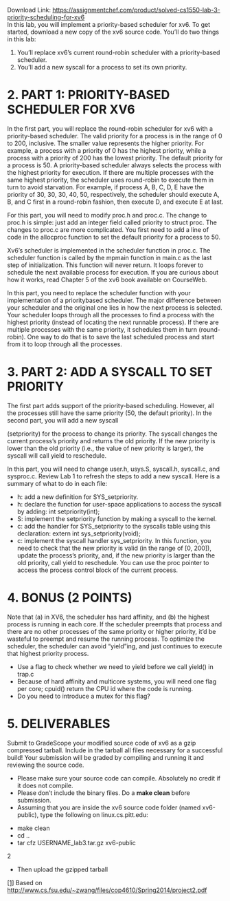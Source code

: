 Download Link: https://assignmentchef.com/product/solved-cs1550-lab-3-priority-scheduling-for-xv6
<br>
In this lab, you will implement a priority-based scheduler for xv6. To get started, download a new copy of the xv6 source code. You’ll do two things in this lab:

<ol>

 <li>You’ll replace xv6’s current round-robin scheduler with a priority-based scheduler.</li>

 <li>You’ll add a new syscall for a process to set its own priority.</li>

</ol>

<h1>2.      PART 1: PRIORITY-BASED SCHEDULER FOR XV6</h1>

In the first part, you will replace the round-robin scheduler for xv6 with a priority-based scheduler. The valid priority for a process is in the range of 0 to 200, inclusive. The smaller value represents the higher priority. For example, a process with a priority of 0 has the highest priority, while a process with a priority of 200 has the lowest priority. The default priority for a process is 50. A priority-based scheduler always selects the process with the highest priority for execution.  If there are multiple processes with the same highest priority, the scheduler uses round-robin to execute them in turn to avoid starvation. For example, if process A, B, C, D, E have the priority of 30, 30, 30, 40, 50, respectively, the scheduler should execute A, B, and C first in a round-robin fashion, then execute D, and execute E at last.




For this part, you will need to modify proc.h and proc.c. The change to proc.h is simple: just add an integer field called priority to struct proc. The changes to proc.c are more complicated. You first need to add a line of code in the allocproc function to set the default priority for a process to 50.




Xv6’s scheduler is implemented in the scheduler function in proc.c. The scheduler function is called by the mpmain function in main.c as the last step of initialization. This function will never return. It loops forever to schedule the next available process for execution. If you are curious about how it works, read Chapter 5 of the xv6 book available on CourseWeb.




In this part, you need to replace the scheduler function with your implementation of a prioritybased scheduler. The major difference between your scheduler and the original one lies in how the next process is selected. Your scheduler loops through all the processes to find a process with the highest priority (instead of locating the next runnable process). If there are multiple processes with the same priority, it schedules them in turn (round-robin). One way to do that is to save the last scheduled process and start from it to loop through all the processes.







<h1>3.      PART 2: ADD A SYSCALL TO SET PRIORITY</h1>

The first part adds support of the priority-based scheduling. However, all the processes still have the same priority (50, the default priority). In the second part, you will add a new syscall

(setpriority) for the process to change its priority. The syscall changes the current process’s priority and returns the old priority. If the new priority is lower than the old priority (i.e., the value of new priority is larger), the syscall will call yield to reschedule.




In this part, you will need to change user.h, usys.S, syscall.h, syscall.c, and sysproc.c. Review Lab 1 to refresh the steps to add a new syscall. Here is a summary of what to do in each file:




<ul>

 <li>h: add a new definition for SYS_setpriority.</li>

 <li>h: declare the function for user-space applications to access the syscall by adding: int setpriority(int);</li>

 <li>S: implement the setpriority function by making a syscall to the kernel.</li>

 <li>c: add the handler for SYS_setpriority to the syscalls table using this declaration: extern int sys_setpriority(void);</li>

 <li>c: implement the syscall handler sys_setpriority. In this function, you need to check that the new priority is valid (in the range of [0, 200]), update the process’s priority, and, if the new priority is larger than the old priority, call yield to reschedule. You can use the proc pointer to access the process control block of the current process.</li>

</ul>

<h1>4.      BONUS (2 POINTS)</h1>

Note that (a) in XV6, the scheduler has hard affinity, and (b) the highest process is running in each core. If the scheduler preempts that process and there are no other processes of the same priority or higher priority, it’d be wasteful to preempt and resume the running process.  To optimize the scheduler, the scheduler can avoid “yield”ing, and just continues to execute that highest priority process.

<ul>

 <li>Use a flag to check whether we need to yield before we call yield() in trap.c</li>

 <li>Because of hard affinity and multicore systems, you will need one flag per core; cpuid() return the CPU id where the code is running.</li>

 <li>Do you need to introduce a mutex for this flag?</li>

</ul>

<h1>5.      DELIVERABLES</h1>

Submit to GradeScope your modified source code of xv6 as a gzip compressed tarball. Include in the tarball all files necessary for a successful build! Your submission will be graded by compiling and running it and reviewing the source code.




<ul>

 <li>Please make sure your source code can compile. Absolutely no credit if it does not compile.</li>

 <li>Please don’t include the binary files. Do a <strong>make clean</strong> before submission.</li>

 <li>Assuming that you are inside the xv6 source code folder (named xv6-public), type the following on linux.cs.pitt.edu:</li>

</ul>




<ul>

 <li>make clean</li>

 <li>cd ..</li>

 <li>tar cfz USERNAME_lab3.tar.gz xv6-public</li>

</ul>

2

<ul>

 <li>Then upload the gzipped tarball</li>

</ul>

<a href="#_ftnref1" name="_ftn1">[1]</a> Based on http://www.cs.fsu.edu/~zwang/files/cop4610/Spring2014/project2.pdf
